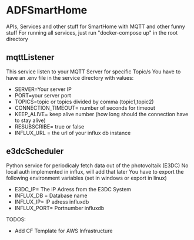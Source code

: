 # ADFSmartHome
APIs, Services and other stuff for SmartHome with MQTT and other funny stuff
For running all services, just run "docker-compose up" in the root directory

## mqttListener

This service listen to your MQTT Server for specific Topic/s
You have to have an .env file in the service directory with values:

* SERVER=Your server IP
* PORT=your server port
* TOPICS=topic or topics divided by comma (topic1,topic2)
* CONNECTION_TIMEOUT= number of seconds for timeout
* KEEP_ALIVE= keep alive number (how long should the connection have to stay alive)
* RESUBSCRIBE= true or false 
* INFLUX_URL = the url of your influx db instance

## e3dcScheduler

Python service for periodicaly fetch data out of the photovoltaik (E3DC)
No local auth implemented in influx, will add that later
You have to export the following environment variables (set in windows or export in linux)
* E3DC_IP= The IP Adress from the E3DC System
* INFLUX_DB = Database name
* INFLUX_IP= IP adress influxdb
* INFLUX_PORT= Portnumber influxdb


TODOS:
* Add CF Template for AWS Infrastructure